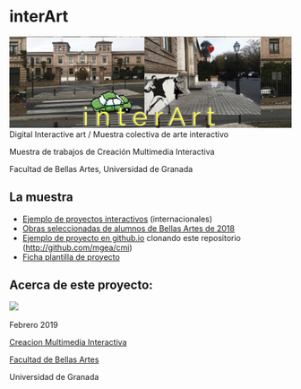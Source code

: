 # interArt

![](./banner_cmi2.png)
Digital Interactive art / Muestra colectiva de arte interactivo 

Muestra de trabajos de Creación Multimedia Interactiva 

Facultad de Bellas Artes, Universidad de Granada

## La muestra
- [Ejemplo de proyectos interactivos](./2018/ejemplos.md) (internacionales)
- [Obras seleccionadas de alumnos de Bellas Artes de 2018](./2018/readme.md)
- [Ejemplo de proyecto en github.io](http://mgea.github.io/cmi) clonando este repositorio (http://github.com/mgea/cmi) 
- [Ficha plantilla de proyecto](./Plantilla_proyecto.md)

## Acerca de este proyecto:

![](https://upload.wikimedia.org/wikipedia/commons/thumb/6/62/CC-BY-SA-Andere_Wikis_%28v%29.svg/200px-CC-BY-SA-Andere_Wikis_%28v%29.svg.png)

Febrero 2019 

[Creacion Multimedia Interactiva](http://utopolis.ugr.es/cmi)

[Facultad de Bellas Artes](http://bellasartes.ugr.es)

Universidad de Granada


